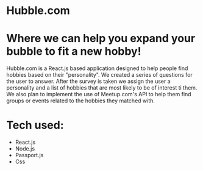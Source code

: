 # Hubble.com

# Where we can help you expand your bubble to fit a new hobby!

Hubble.com is a React.js based application designed to help people find hobbies based on their "personality". We created a series of questions for the user to answer. After the survey is taken we assign the user a personality and a list of hobbies that are most likely to be of interest ti them. We also plan to implement the use of Meetup.com's API to help them find groups or events related to the hobbies they matched with.


# Tech used:
* React.js
* Node.js
* Passport.js
* Css
